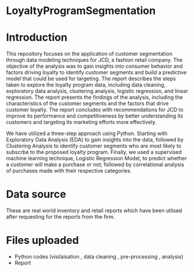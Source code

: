 # LoyaltyProgramSegmentation

# Introduction
This repository focuses on the application of customer segmentation through data modeling techniques for JCD, a fashion retail company. The objective of the analysis was to gain insights into consumer behavior and factors driving loyalty to identify customer segments and build a predictive model that could be used for targeting. The report describes the steps taken to explore the loyalty program data, including data cleaning, exploratory data analysis, clustering analysis, logistic regression, and linear regression. The report presents the findings of the analysis, including the characteristics of the customer segments and the factors that drive customer loyalty. The report concludes with recommendations for JCD to improve its performance and competitiveness by better understanding its customers and targeting its marketing efforts more effectively.

We have utilized a three-step approach using Python. Starting with Exploratory Data Analysis (EDA) to gain insights into the data, followed by Clustering Analysis to identify customer segments who are most likely to subscrbe to the proposed loyalty program. Finally, we used a supervised machine learning technique, Logistic Regression Model, to predict whether a customer will make a purchase or not; followed by correlational analysis of purchases made with their respective categories.

# Data source
These are real world inventory and retail reports which have been utlised after requesting for the reports from the firm.

# Files uploaded
- Python codes (visilaisation , data cleaning , pre-processing , analysis)
- Report 
